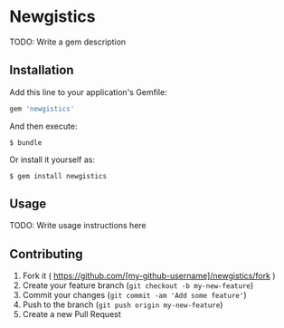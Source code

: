 # Newgistics

TODO: Write a gem description

## Installation

Add this line to your application's Gemfile:

```ruby
gem 'newgistics'
```

And then execute:

    $ bundle

Or install it yourself as:

    $ gem install newgistics

## Usage

TODO: Write usage instructions here

## Contributing

1. Fork it ( https://github.com/[my-github-username]/newgistics/fork )
2. Create your feature branch (`git checkout -b my-new-feature`)
3. Commit your changes (`git commit -am 'Add some feature'`)
4. Push to the branch (`git push origin my-new-feature`)
5. Create a new Pull Request
